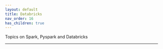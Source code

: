 ```yaml
---
layout: default
title: Databricks
nav_order: 16
has_children: true
---
```


Topics on Spark, Pyspark and Databricks

---